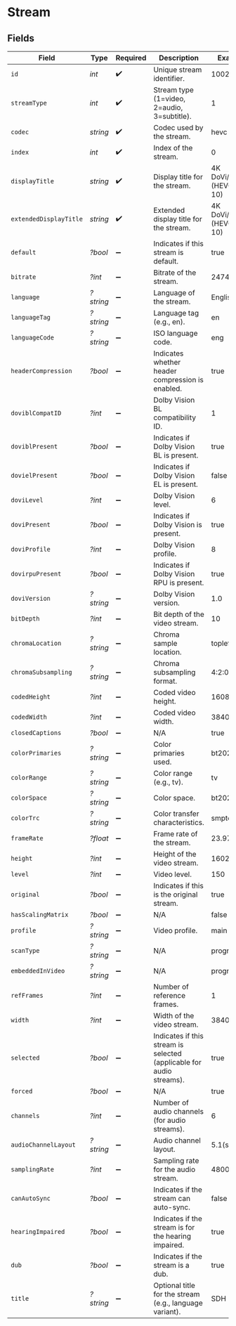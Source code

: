 # Stream


## Fields

| Field                                                                | Type                                                                 | Required                                                             | Description                                                          | Example                                                              |
| -------------------------------------------------------------------- | -------------------------------------------------------------------- | -------------------------------------------------------------------- | -------------------------------------------------------------------- | -------------------------------------------------------------------- |
| `id`                                                                 | *int*                                                                | :heavy_check_mark:                                                   | Unique stream identifier.                                            | 1002625                                                              |
| `streamType`                                                         | *int*                                                                | :heavy_check_mark:                                                   | Stream type (1=video, 2=audio, 3=subtitle).                          | 1                                                                    |
| `codec`                                                              | *string*                                                             | :heavy_check_mark:                                                   | Codec used by the stream.                                            | hevc                                                                 |
| `index`                                                              | *int*                                                                | :heavy_check_mark:                                                   | Index of the stream.                                                 | 0                                                                    |
| `displayTitle`                                                       | *string*                                                             | :heavy_check_mark:                                                   | Display title for the stream.                                        | 4K DoVi/HDR10 (HEVC Main 10)                                         |
| `extendedDisplayTitle`                                               | *string*                                                             | :heavy_check_mark:                                                   | Extended display title for the stream.                               | 4K DoVi/HDR10 (HEVC Main 10)                                         |
| `default`                                                            | *?bool*                                                              | :heavy_minus_sign:                                                   | Indicates if this stream is default.                                 | true                                                                 |
| `bitrate`                                                            | *?int*                                                               | :heavy_minus_sign:                                                   | Bitrate of the stream.                                               | 24743                                                                |
| `language`                                                           | *?string*                                                            | :heavy_minus_sign:                                                   | Language of the stream.                                              | English                                                              |
| `languageTag`                                                        | *?string*                                                            | :heavy_minus_sign:                                                   | Language tag (e.g., en).                                             | en                                                                   |
| `languageCode`                                                       | *?string*                                                            | :heavy_minus_sign:                                                   | ISO language code.                                                   | eng                                                                  |
| `headerCompression`                                                  | *?bool*                                                              | :heavy_minus_sign:                                                   | Indicates whether header compression is enabled.                     | true                                                                 |
| `doviblCompatID`                                                     | *?int*                                                               | :heavy_minus_sign:                                                   | Dolby Vision BL compatibility ID.                                    | 1                                                                    |
| `doviblPresent`                                                      | *?bool*                                                              | :heavy_minus_sign:                                                   | Indicates if Dolby Vision BL is present.                             | true                                                                 |
| `dovielPresent`                                                      | *?bool*                                                              | :heavy_minus_sign:                                                   | Indicates if Dolby Vision EL is present.                             | false                                                                |
| `doviLevel`                                                          | *?int*                                                               | :heavy_minus_sign:                                                   | Dolby Vision level.                                                  | 6                                                                    |
| `doviPresent`                                                        | *?bool*                                                              | :heavy_minus_sign:                                                   | Indicates if Dolby Vision is present.                                | true                                                                 |
| `doviProfile`                                                        | *?int*                                                               | :heavy_minus_sign:                                                   | Dolby Vision profile.                                                | 8                                                                    |
| `dovirpuPresent`                                                     | *?bool*                                                              | :heavy_minus_sign:                                                   | Indicates if Dolby Vision RPU is present.                            | true                                                                 |
| `doviVersion`                                                        | *?string*                                                            | :heavy_minus_sign:                                                   | Dolby Vision version.                                                | 1.0                                                                  |
| `bitDepth`                                                           | *?int*                                                               | :heavy_minus_sign:                                                   | Bit depth of the video stream.                                       | 10                                                                   |
| `chromaLocation`                                                     | *?string*                                                            | :heavy_minus_sign:                                                   | Chroma sample location.                                              | topleft                                                              |
| `chromaSubsampling`                                                  | *?string*                                                            | :heavy_minus_sign:                                                   | Chroma subsampling format.                                           | 4:2:0                                                                |
| `codedHeight`                                                        | *?int*                                                               | :heavy_minus_sign:                                                   | Coded video height.                                                  | 1608                                                                 |
| `codedWidth`                                                         | *?int*                                                               | :heavy_minus_sign:                                                   | Coded video width.                                                   | 3840                                                                 |
| `closedCaptions`                                                     | *?bool*                                                              | :heavy_minus_sign:                                                   | N/A                                                                  | true                                                                 |
| `colorPrimaries`                                                     | *?string*                                                            | :heavy_minus_sign:                                                   | Color primaries used.                                                | bt2020                                                               |
| `colorRange`                                                         | *?string*                                                            | :heavy_minus_sign:                                                   | Color range (e.g., tv).                                              | tv                                                                   |
| `colorSpace`                                                         | *?string*                                                            | :heavy_minus_sign:                                                   | Color space.                                                         | bt2020nc                                                             |
| `colorTrc`                                                           | *?string*                                                            | :heavy_minus_sign:                                                   | Color transfer characteristics.                                      | smpte2084                                                            |
| `frameRate`                                                          | *?float*                                                             | :heavy_minus_sign:                                                   | Frame rate of the stream.                                            | 23.976                                                               |
| `height`                                                             | *?int*                                                               | :heavy_minus_sign:                                                   | Height of the video stream.                                          | 1602                                                                 |
| `level`                                                              | *?int*                                                               | :heavy_minus_sign:                                                   | Video level.                                                         | 150                                                                  |
| `original`                                                           | *?bool*                                                              | :heavy_minus_sign:                                                   | Indicates if this is the original stream.                            | true                                                                 |
| `hasScalingMatrix`                                                   | *?bool*                                                              | :heavy_minus_sign:                                                   | N/A                                                                  | false                                                                |
| `profile`                                                            | *?string*                                                            | :heavy_minus_sign:                                                   | Video profile.                                                       | main 10                                                              |
| `scanType`                                                           | *?string*                                                            | :heavy_minus_sign:                                                   | N/A                                                                  | progressive                                                          |
| `embeddedInVideo`                                                    | *?string*                                                            | :heavy_minus_sign:                                                   | N/A                                                                  | progressive                                                          |
| `refFrames`                                                          | *?int*                                                               | :heavy_minus_sign:                                                   | Number of reference frames.                                          | 1                                                                    |
| `width`                                                              | *?int*                                                               | :heavy_minus_sign:                                                   | Width of the video stream.                                           | 3840                                                                 |
| `selected`                                                           | *?bool*                                                              | :heavy_minus_sign:                                                   | Indicates if this stream is selected (applicable for audio streams). | true                                                                 |
| `forced`                                                             | *?bool*                                                              | :heavy_minus_sign:                                                   | N/A                                                                  | true                                                                 |
| `channels`                                                           | *?int*                                                               | :heavy_minus_sign:                                                   | Number of audio channels (for audio streams).                        | 6                                                                    |
| `audioChannelLayout`                                                 | *?string*                                                            | :heavy_minus_sign:                                                   | Audio channel layout.                                                | 5.1(side)                                                            |
| `samplingRate`                                                       | *?int*                                                               | :heavy_minus_sign:                                                   | Sampling rate for the audio stream.                                  | 48000                                                                |
| `canAutoSync`                                                        | *?bool*                                                              | :heavy_minus_sign:                                                   | Indicates if the stream can auto-sync.                               | false                                                                |
| `hearingImpaired`                                                    | *?bool*                                                              | :heavy_minus_sign:                                                   | Indicates if the stream is for the hearing impaired.                 | true                                                                 |
| `dub`                                                                | *?bool*                                                              | :heavy_minus_sign:                                                   | Indicates if the stream is a dub.                                    | true                                                                 |
| `title`                                                              | *?string*                                                            | :heavy_minus_sign:                                                   | Optional title for the stream (e.g., language variant).              | SDH                                                                  |